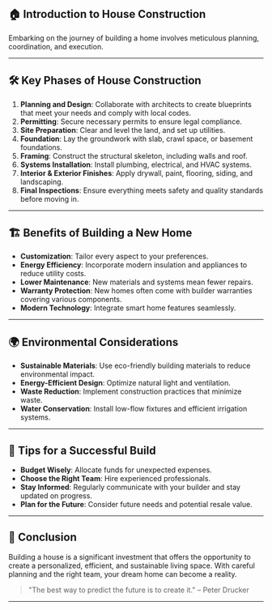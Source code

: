  

## 🏠 Introduction to House Construction

Embarking on the journey of building a home involves meticulous planning, coordination, and execution.

---

## 🛠️ Key Phases of House Construction

1. **Planning and Design**: Collaborate with architects to create blueprints that meet your needs and comply with local codes.
2. **Permitting**: Secure necessary permits to ensure legal compliance.
3. **Site Preparation**: Clear and level the land, and set up utilities.
4. **Foundation**: Lay the groundwork with slab, crawl space, or basement foundations.
5. **Framing**: Construct the structural skeleton, including walls and roof.
6. **Systems Installation**: Install plumbing, electrical, and HVAC systems.
7. **Interior & Exterior Finishes**: Apply drywall, paint, flooring, siding, and landscaping.
8. **Final Inspections**: Ensure everything meets safety and quality standards before moving in. 

---

## 🏗️ Benefits of Building a New Home

* **Customization**: Tailor every aspect to your preferences.
* **Energy Efficiency**: Incorporate modern insulation and appliances to reduce utility costs.
* **Lower Maintenance**: New materials and systems mean fewer repairs.
* **Warranty Protection**: New homes often come with builder warranties covering various components.
* **Modern Technology**: Integrate smart home features seamlessly. 

---

## 🌍 Environmental Considerations

* **Sustainable Materials**: Use eco-friendly building materials to reduce environmental impact.
* **Energy-Efficient Design**: Optimize natural light and ventilation.
* **Waste Reduction**: Implement construction practices that minimize waste.
* **Water Conservation**: Install low-flow fixtures and efficient irrigation systems. 
---

## 🧠 Tips for a Successful Build

* **Budget Wisely**: Allocate funds for unexpected expenses.
* **Choose the Right Team**: Hire experienced professionals.
* **Stay Informed**: Regularly communicate with your builder and stay updated on progress.
* **Plan for the Future**: Consider future needs and potential resale value. 
---

## 🏡 Conclusion

Building a house is a significant investment that offers the opportunity to create a personalized, efficient, and sustainable living space. With careful planning and the right team, your dream home can become a reality.

> "The best way to predict the future is to create it." – Peter Drucker

---

 
 

